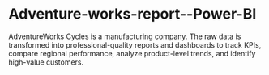 # Adventure-works-report--Power-BI

AdventureWorks Cycles is a manufacturing company. 
The raw data is transformed into professional-quality reports and dashboards to track KPIs, compare regional performance, analyze product-level trends, and identify high-value customers.

